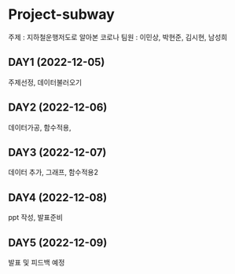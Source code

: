 # Project-subway

주제 : 지하철운행저도로 알아본 코로나 
팀원 : 이민상, 박현준, 김시현, 남성희


## DAY1 (2022-12-05)
주제선정, 데이터불러오기


## DAY2 (2022-12-06)
데이터가공, 함수적용, 


## DAY3 (2022-12-07)
데이터 추가, 그래프, 함수적용2


## DAY4 (2022-12-08)
ppt 작성, 발표준비


## DAY5 (2022-12-09)
발표 및 피드백 예정
